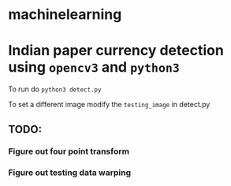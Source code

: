 # machinelearning
# Indian paper currency detection using ```opencv3``` and ```python3```

To run do
```python3 detect.py```

To set a different image modify the ```testing_image``` in detect.py



## TODO:
### 	Figure out four point transform
###	Figure out testing data warping

